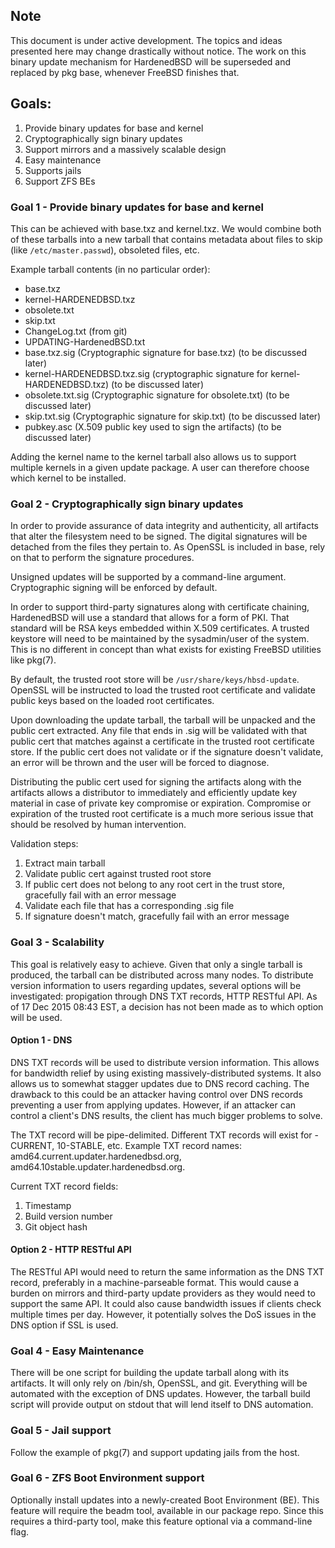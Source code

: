 ## Note

This document is under active development. The topics and ideas presented here may change drastically without notice. The work on this binary update mechanism for HardenedBSD will be superseded and replaced by pkg base, whenever FreeBSD finishes that.

## Goals:

1. Provide binary updates for base and kernel
1. Cryptographically sign binary updates
1. Support mirrors and a massively scalable design
1. Easy maintenance
1. Supports jails
1. Support ZFS BEs

### Goal 1 - Provide binary updates for base and kernel

This can be achieved with base.txz and kernel.txz. We would combine both of these tarballs into a new tarball that contains metadata about files to skip (like `/etc/master.passwd`), obsoleted files, etc.

Example tarball contents (in no particular order):
* base.txz
* kernel-HARDENEDBSD.txz
* obsolete.txt
* skip.txt
* ChangeLog.txt (from git)
* UPDATING-HardenedBSD.txt
* base.txz.sig (Cryptographic signature for base.txz) (to be discussed later)
* kernel-HARDENEDBSD.txz.sig (cryptographic signature for kernel-HARDENEDBSD.txz) (to be discussed later)
* obsolete.txt.sig (Cryptographic signature for obsolete.txt) (to be discussed later)
* skip.txt.sig (Cryptographic signature for skip.txt) (to be discussed later)
* pubkey.asc (X.509 public key used to sign the artifacts) (to be discussed later)

Adding the kernel name to the kernel tarball also allows us to support multiple kernels in a given update package. A user can therefore choose which kernel to be installed.

### Goal 2 - Cryptographically sign binary updates

In order to provide assurance of data integrity and authenticity, all artifacts that alter the filesystem need to be signed. The digital signatures will be detached from the files they pertain to. As OpenSSL is included in base, rely on that to perform the signature procedures.

Unsigned updates will be supported by a command-line argument. Cryptographic signing will be enforced by default.

In order to support third-party signatures along with certificate chaining, HardenedBSD will use a standard that allows for a form of PKI. That standard will be RSA keys embedded within X.509 certificates. A trusted keystore will need to be maintained by the sysadmin/user of the system. This is no different in concept than what exists for existing FreeBSD utilities like pkg(7).

By default, the trusted root store will be `/usr/share/keys/hbsd-update`. OpenSSL will be instructed to load the trusted root certificate and validate public keys based on the loaded root certificates.

Upon downloading the update tarball, the tarball will be unpacked and the public cert extracted. Any file that ends in .sig will be validated with that public cert that matches against a certificate in the trusted root certificate store. If the public cert does not validate or if the signature doesn't validate, an error will be thrown and the user will be forced to diagnose.

Distributing the public cert used for signing the artifacts along with the artifacts allows a distributor to immediately and efficiently update key material in case of private key compromise or expiration. Compromise or expiration of the trusted root certificate is a much more serious issue that should be resolved by human intervention.

Validation steps:

1. Extract main tarball
1. Validate public cert against trusted root store
 1. If public cert does not belong to any root cert in the trust store, gracefully fail with an error message
1. Validate each file that has a corresponding .sig file
 1. If signature doesn't match, gracefully fail with an error message

### Goal 3 - Scalability

This goal is relatively easy to achieve. Given that only a single tarball is produced, the tarball can be distributed across many nodes. To distribute version information to users regarding updates, several options will be investigated: propigation through DNS TXT records, HTTP RESTful API. As of 17 Dec 2015 08:43 EST, a decision has not been made as to which option will be used.

#### Option 1 - DNS

DNS TXT records will be used to distribute version information. This allows for bandwidth relief by using existing massively-distributed systems. It also allows us to somewhat stagger updates due to DNS record caching. The drawback to this could be an attacker having control over DNS records preventing a user from applying updates. However, if an attacker can control a client's DNS results, the client has much bigger problems to solve.

The TXT record will be pipe-delimited. Different TXT records will exist for -CURRENT, 10-STABLE, etc. Example TXT record names: amd64.current.updater.hardenedbsd.org, amd64.10stable.updater.hardenedbsd.org.

Current TXT record fields:

1. Timestamp
1. Build version number
1. Git object hash

#### Option 2 - HTTP RESTful API

The RESTful API would need to return the same information as the DNS TXT record, preferably in a machine-parseable format. This would cause a burden on mirrors and third-party update providers as they would need to support the same API. It could also cause bandwidth issues if clients check multiple times per day. However, it potentially solves the DoS issues in the DNS option if SSL is used.

### Goal 4 - Easy Maintenance

There will be one script for building the update tarball along with its artifacts. It will only rely on /bin/sh, OpenSSL, and git. Everything will be automated with the exception of DNS updates. However, the tarball build script will provide output on stdout that will lend itself to DNS automation.

### Goal 5 - Jail support

Follow the example of pkg(7) and support updating jails from the host.

### Goal 6 - ZFS Boot Environment support

Optionally install updates into a newly-created Boot Environment (BE). This feature will require the beadm tool, available in our package repo. Since this requires a third-party tool, make this feature optional via a command-line flag.